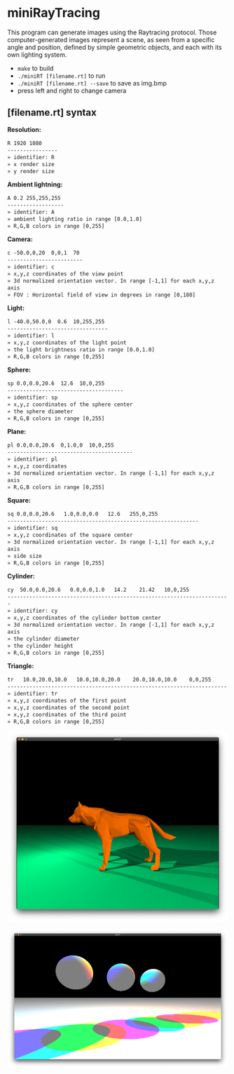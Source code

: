 # miniRayTracing

This program can generate images using the Raytracing protocol. Those computer-generated images represent a scene, as seen from a specific angle and position, defined by simple geometric objects, and each with its own lighting system.

* ```make``` to build
* ```./miniRT [filename.rt]``` to run
* ```./miniRT [filename.rt] --save``` to save as img.bmp
* press left and right to change camera


## [filename.rt] syntax

**Resolution:**
```
R 1920 1080
----------------
» identifier: R
» x render size
» y render size
```

**Ambient lightning:**
```
A 0.2 255,255,255
------------------
» identifier: A
» ambient lighting ratio in range [0.0,1.0]
» R,G,B colors in range [0,255]
```

**Camera:**
```
c -50.0,0,20  0,0,1  70
------------------------
» identifier: c
» x,y,z coordinates of the view point
» 3d normalized orientation vector. In range [-1,1] for each x,y,z axis
» FOV : Horizontal field of view in degrees in range [0,180]
```

**Light:**
```
l -40.0,50.0,0  0.6  10,255,255
--------------------------------
» identifier: l
» x,y,z coordinates of the light point
» the light brightness ratio in range [0.0,1.0]
» R,G,B colors in range [0,255]
```

**Sphere:**
```
sp 0.0,0.0,20.6  12.6  10,0,255
-------------------------------------
» identifier: sp
» x,y,z coordinates of the sphere center
» the sphere diameter
» R,G,B colors in range [0,255]
```

**Plane:**
```
pl 0.0,0.0,20.6  0,1.0,0  10,0,255
----------------------------------------
» identifier: pl
» x,y,z coordinates
» 3d normalized orientation vector. In range [-1,1] for each x,y,z axis
» R,G,B colors in range [0,255]
```

**Square:**
```
sq 0.0,0.0,20.6   1.0,0.0,0.0   12.6   255,0,255
-------------------------------------------------------------
» identifier: sq
» x,y,z coordinates of the square center
» 3d normalized orientation vector. In range [-1,1] for each x,y,z axis
» side size
» R,G,B colors in range [0,255]
```

**Cylinder:**
```
cy  50.0,0.0,20.6   0.0,0.0,1.0   14.2    21.42   10,0,255
-----------------------------------------------------------------------
» identifier: cy
» x,y,z coordinates of the cylinder bottom center
» 3d normalized orientation vector. In range [-1,1] for each x,y,z axis
» the cylinder diameter
» the cylinder height
» R,G,B colors in range [0,255]
```

**Triangle:**
```
tr   10.0,20.0,10.0   10.0,10.0,20.0    20.0,10.0,10.0    0,0,255
----------------------------------------------------------------------
» identifier: tr
» x,y,z coordinates of the first point
» x,y,z coordinates of the second point
» x,y,z coordinates of the third point
» R,G,B colors in range [0,255]
```

![image: big](https://github.com/BogomolovaPolyak/miniRayTracing/blob/master/screenshots/Wolf.png)

![image: big](https://github.com/BogomolovaPolyak/miniRayTracing/blob/master/screenshots/Spheres%20in%20color%20light.png)
